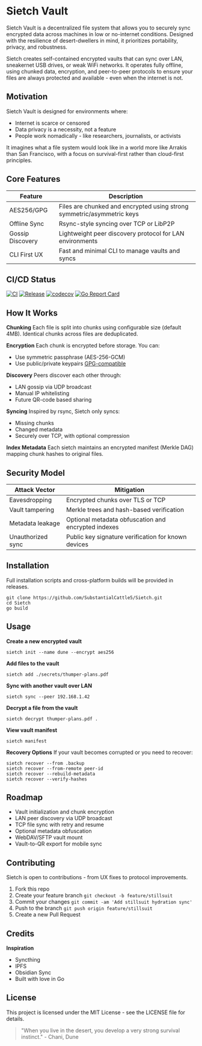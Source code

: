 # Sietch Vault

Sietch Vault is a decentralized file system that allows you to securely sync encrypted data across machines in low or no-internet conditions. Designed with the resilience of desert-dwellers in mind, it prioritizes portability, privacy, and robustness.

Sietch creates self-contained encrypted vaults that can sync over LAN, sneakernet USB drives, or weak WiFi networks. It operates fully offline, using chunked data, encryption, and peer-to-peer protocols to ensure your files are always protected and available - even when the internet is not.

## Motivation

Sietch Vault is designed for environments where:

- Internet is scarce or censored
- Data privacy is a necessity, not a feature
- People work nomadically - like researchers, journalists, or activists

It imagines what a file system would look like in a world more like Arrakis than San Francisco, with a focus on survival-first rather than cloud-first principles.

## Core Features

| Feature | Description |
|---------|-------------|
| AES256/GPG | Files are chunked and encrypted using strong symmetric/asymmetric keys |
| Offline Sync | Rsync-style syncing over TCP or LibP2P |
| Gossip Discovery | Lightweight peer discovery protocol for LAN environments |
| CLI First UX | Fast and minimal CLI to manage vaults and syncs |

## CI/CD Status

[![CI](https://github.com/substantialcattle5/sietch/actions/workflows/ci.yml/badge.svg)](https://github.com/substantialcattle5/sietch/actions/workflows/ci.yml)
[![Release](https://github.com/substantialcattle5/sietch/actions/workflows/release.yml/badge.svg)](https://github.com/substantialcattle5/sietch/actions/workflows/release.yml)
[![codecov](https://codecov.io/gh/substantialcattle5/sietch/branch/main/graph/badge.svg)](https://codecov.io/gh/substantialcattle5/sietch)
[![Go Report Card](https://goreportcard.com/badge/github.com/substantialcattle5/sietch)](https://goreportcard.com/report/github.com/substantialcattle5/sietch)

## How It Works

**Chunking**
Each file is split into chunks using configurable size (default 4MB). Identical chunks across files are deduplicated.

**Encryption**
Each chunk is encrypted before storage. You can:

- Use symmetric passphrase (AES-256-GCM)
- Use public/private keypairs [GPG-compatible](https://en.wikipedia.org/wiki/GNU_Privacy_Guard)

**Discovery**
Peers discover each other through:

- LAN gossip via UDP broadcast
- Manual IP whitelisting
- Future QR-code based sharing

**Syncing**
Inspired by rsync, Sietch only syncs:

- Missing chunks
- Changed metadata
- Securely over TCP, with optional compression

**Index Metadata**
Each sietch maintains an encrypted manifest (Merkle DAG) mapping chunk hashes to original files.

## Security Model

| Attack Vector | Mitigation |
|---------------|------------|
| Eavesdropping | Encrypted chunks over TLS or TCP |
| Vault tampering | Merkle trees and hash-based verification |
| Metadata leakage | Optional metadata obfuscation and encrypted indexes |
| Unauthorized sync | Public key signature verification for known devices |

## Installation

Full installation scripts and cross-platform builds will be provided in releases.

```
git clone https://github.com/SubstantialCattle5/Sietch.git
cd Sietch
go build
```

## Usage

**Create a new encrypted vault**

```
sietch init --name dune --encrypt aes256
```

**Add files to the vault**

```
sietch add ./secrets/thumper-plans.pdf
```

**Sync with another vault over LAN**

```
sietch sync --peer 192.168.1.42
```

**Decrypt a file from the vault**

```
sietch decrypt thumper-plans.pdf .
```

**View vault manifest**

```
sietch manifest
```

**Recovery Options**
If your vault becomes corrupted or you need to recover:

```
sietch recover --from .backup
sietch recover --from-remote peer-id
sietch recover --rebuild-metadata
sietch recover --verify-hashes
```

## Roadmap

- Vault initialization and chunk encryption
- LAN peer discovery via UDP broadcast
- TCP file sync with retry and resume
- Optional metadata obfuscation
- WebDAV/SFTP vault mount
- Vault-to-QR export for mobile sync

## Contributing

Sietch is open to contributions - from UX fixes to protocol improvements.

1. Fork this repo
2. Create your feature branch `git checkout -b feature/stillsuit`
3. Commit your changes `git commit -am 'Add stillsuit hydration sync'`
4. Push to the branch `git push origin feature/stillsuit`
5. Create a new Pull Request

## Credits

**Inspiration**

- Syncthing
- IPFS
- Obsidian Sync
- Built with love in Go

## License

This project is licensed under the MIT License - see the LICENSE file for details.

> "When you live in the desert, you develop a very strong survival instinct." - Chani, Dune
